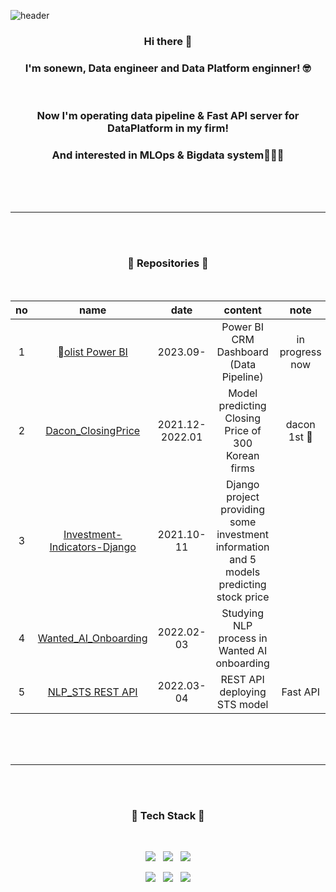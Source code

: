 
![header](https://capsule-render.vercel.app/api?type=waving&color=CFF3BA&height=300&section=header&text=sonewn&fontColor=FFFFFE&fontSize=90&fontAlign=75) 



<h3 align="center">Hi there 👋</h3>                                                                                                                                                  
<h3 align="center">I'm sonewn, Data engineer and Data Platform enginner! 🤓</h3>

<br>
<h3 align="center">Now I'm operating data pipeline & Fast API server for DataPlatform in my firm!</h3>

<h3 align="center">And interested in MLOps & Bigdata system👩🏻‍💻</h3> 

<br><br><br>

***
<br><br>
<h3 align="center">🌳 Repositories 🌳</h3>

<br>

| **no** |           **name**           |  **date**  |                                        **content**                                       |     **note**    |
|:------:|:----------------------------:|:----------:|:----------------------------------------------------------------------------------------:|:---------------:|
|    1   |   [olist Power BI][링크7]      | 2023.09- |                    Power BI CRM Dashboard (Data Pipeline)                 |  in progress now  |
|    2   |      [Dacon_ClosingPrice][링크1]      | 2021.12-2022.01 |                    Model predicting Closing Price of  300 Korean firms             |   dacon 1st 🥇 |
|    3   | [Investment-Indicators-Django][링크2] | 2021.10-11 | Django project providing some investment information and 5 models predicting stock price |                 |
|    4   |     [Wanted_AI_Onboarding][링크4]     | 2022.02-03 |                       Studying NLP process in Wanted AI onboarding                       |                 |
|    5   |      [NLP_STS REST API][링크6]      |  2022.03-04  |                               REST API deploying STS model                           | Fast API  |

<!--
|    4   |         [Pytorch_Basic][링크3]        |  2022.03-  |                                 Exercising Pytorch                                |  |
|    6   |      [scikitlearn_review][링크5]      |  2022.04-  |                               Reviewing scikit-learn                               | |
-->

[링크1]: https://github.com/sonewn/Dacon_ClosingPrice "scikit-learn model"
[링크2]: https://github.com/sonewn/Investment-Indicators-Django "Django project & tensorflow & sklearn"
[링크3]: https://github.com/sonewn/Pytorch_Basic "Pytorch"
[링크4]: https://github.com/sonewn/Wanted_AI_Onboarding "NLP & Pytorch"
[링크5]: https://github.com/sonewn/scikitlearn_review "scikit-learn"
[링크6]: https://github.com/sonewn/NLP_STS_FastAPI "NLP & FAST API"
[링크7]: https://github.com/sonewn/OlistVision "Power BI"


<br><br><br>

***

<br><br>
<h3 align="center">🥛 Tech Stack 🥛</h3>

<br>
                                                                                                                                                         
<p align=middle>
<img src="https://img.shields.io/badge/Python-3776AB?style=for-the-badge&logo=python&logoColor=white">  &nbsp; <img src="https://img.shields.io/badge/Pytorch-EE4C2C?style=for-the-badge&logo=PyTorch&logoColor=white">  &nbsp; <img src="https://img.shields.io/badge/scikit learn-F7931E?style=for-the-badge&logo=scikit-learn&logoColor=white">
</p>

<p align=middle>
<img src="https://img.shields.io/badge/MySQL-4479A1?style=for-the-badge&logo=MySQL&logoColor=white"> &nbsp; <img src="https://img.shields.io/badge/Tableau-E97627?style=for-the-badge&logo=Tableau&logoColor=white"> &nbsp; <img src="https://img.shields.io/badge/Django-092E20?style=for-the-badge&logo=Django&logoColor=white">
</p>

<br><br><br>









<!--
**sonewn/sonewn** is a ✨ _special_ ✨ repository because its `README.md` (this file) appears on your GitHub profile.

Here are some ideas to get you started:

- 🔭 I’m currently working on ...
- 🌱 I’m currently learning ...
- 👯 I’m looking to collaborate on ...
- 🤔 I’m looking for help with ...
- 💬 Ask me about ...
- 📫 How to reach me: ...
- 😄 Pronouns: ...
- ⚡ Fun fact: ...
Hi there 👋
I'm sonewn!
-->
